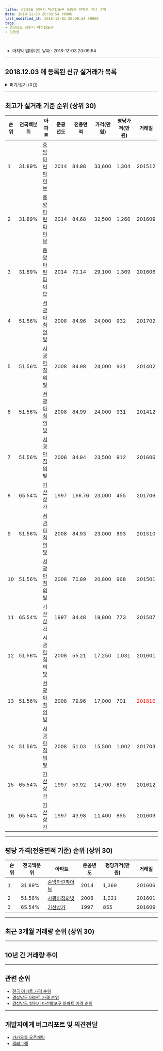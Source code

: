 ```yaml
---
title: 경상남도 창원시 마산합포구 오동동 아파트 가격 순위
date: 2018-12-03 20:09:54 +0900
last_modified_at: 2018-12-03 20:09:54 +0900
tags:
- 경상남도 창원시 마산합포구
- 오동동

---
```


* 마지막 업데이트 날짜 : 2018-12-03 20:09:54

---

## 2018.12.03 에 등록된 신규 실거래가 목록

<details>
<summary>펴기/접기 (0건)</summary>
<div markdown="1">

|아파트|전국백분위|준공년도|전용면적|가격(만원)|평당가격(만원)|거래일|
|---|---|---|---|---|---|---|
|없음|||||||


</div>
</details>

---

## 최고가 실거래 기준 순위 (상위 30)


|순위|전국백분위|아파트|준공년도|전용면적|가격(만원)|평당가격(만원)|거래일|
|---|---|---|---|---|---|---|---|
|1|31.89%|[중앙마린파이브](https://search.naver.com/search.naver?query=%EA%B2%BD%EC%83%81%EB%82%A8%EB%8F%84+%EC%B0%BD%EC%9B%90%EC%8B%9C+%EB%A7%88%EC%82%B0%ED%95%A9%ED%8F%AC%EA%B5%AC+%EC%98%A4%EB%8F%99%EB%8F%99+%EC%A4%91%EC%95%99%EB%A7%88%EB%A6%B0%ED%8C%8C%EC%9D%B4%EB%B8%8C)|2014|84.98|33,600|1,304|201512|
|2|31.89%|[중앙마린파이브](https://search.naver.com/search.naver?query=%EA%B2%BD%EC%83%81%EB%82%A8%EB%8F%84+%EC%B0%BD%EC%9B%90%EC%8B%9C+%EB%A7%88%EC%82%B0%ED%95%A9%ED%8F%AC%EA%B5%AC+%EC%98%A4%EB%8F%99%EB%8F%99+%EC%A4%91%EC%95%99%EB%A7%88%EB%A6%B0%ED%8C%8C%EC%9D%B4%EB%B8%8C)|2014|84.68|32,500|1,266|201609|
|3|31.89%|[중앙마린파이브](https://search.naver.com/search.naver?query=%EA%B2%BD%EC%83%81%EB%82%A8%EB%8F%84+%EC%B0%BD%EC%9B%90%EC%8B%9C+%EB%A7%88%EC%82%B0%ED%95%A9%ED%8F%AC%EA%B5%AC+%EC%98%A4%EB%8F%99%EB%8F%99+%EC%A4%91%EC%95%99%EB%A7%88%EB%A6%B0%ED%8C%8C%EC%9D%B4%EB%B8%8C)|2014|70.14|29,100|1,369|201606|
|4|51.56%|[서광아침의빛](https://search.naver.com/search.naver?query=%EA%B2%BD%EC%83%81%EB%82%A8%EB%8F%84+%EC%B0%BD%EC%9B%90%EC%8B%9C+%EB%A7%88%EC%82%B0%ED%95%A9%ED%8F%AC%EA%B5%AC+%EC%98%A4%EB%8F%99%EB%8F%99+%EC%84%9C%EA%B4%91%EC%95%84%EC%B9%A8%EC%9D%98%EB%B9%9B)|2008|84.96|24,000|932|201702|
|5|51.56%|[서광아침의빛](https://search.naver.com/search.naver?query=%EA%B2%BD%EC%83%81%EB%82%A8%EB%8F%84+%EC%B0%BD%EC%9B%90%EC%8B%9C+%EB%A7%88%EC%82%B0%ED%95%A9%ED%8F%AC%EA%B5%AC+%EC%98%A4%EB%8F%99%EB%8F%99+%EC%84%9C%EA%B4%91%EC%95%84%EC%B9%A8%EC%9D%98%EB%B9%9B)|2008|84.98|24,000|931|201402|
|6|51.56%|[서광아침의빛](https://search.naver.com/search.naver?query=%EA%B2%BD%EC%83%81%EB%82%A8%EB%8F%84+%EC%B0%BD%EC%9B%90%EC%8B%9C+%EB%A7%88%EC%82%B0%ED%95%A9%ED%8F%AC%EA%B5%AC+%EC%98%A4%EB%8F%99%EB%8F%99+%EC%84%9C%EA%B4%91%EC%95%84%EC%B9%A8%EC%9D%98%EB%B9%9B)|2008|84.99|24,000|931|201412|
|7|51.56%|[서광아침의빛](https://search.naver.com/search.naver?query=%EA%B2%BD%EC%83%81%EB%82%A8%EB%8F%84+%EC%B0%BD%EC%9B%90%EC%8B%9C+%EB%A7%88%EC%82%B0%ED%95%A9%ED%8F%AC%EA%B5%AC+%EC%98%A4%EB%8F%99%EB%8F%99+%EC%84%9C%EA%B4%91%EC%95%84%EC%B9%A8%EC%9D%98%EB%B9%9B)|2008|84.94|23,500|912|201606|
|8|65.54%|[기산상가](https://search.naver.com/search.naver?query=%EA%B2%BD%EC%83%81%EB%82%A8%EB%8F%84+%EC%B0%BD%EC%9B%90%EC%8B%9C+%EB%A7%88%EC%82%B0%ED%95%A9%ED%8F%AC%EA%B5%AC+%EC%98%A4%EB%8F%99%EB%8F%99+%EA%B8%B0%EC%82%B0%EC%83%81%EA%B0%80)|1997|166.76|23,000|455|201706|
|9|51.56%|[서광아침의빛](https://search.naver.com/search.naver?query=%EA%B2%BD%EC%83%81%EB%82%A8%EB%8F%84+%EC%B0%BD%EC%9B%90%EC%8B%9C+%EB%A7%88%EC%82%B0%ED%95%A9%ED%8F%AC%EA%B5%AC+%EC%98%A4%EB%8F%99%EB%8F%99+%EC%84%9C%EA%B4%91%EC%95%84%EC%B9%A8%EC%9D%98%EB%B9%9B)|2008|84.93|23,000|893|201510|
|10|51.56%|[서광아침의빛](https://search.naver.com/search.naver?query=%EA%B2%BD%EC%83%81%EB%82%A8%EB%8F%84+%EC%B0%BD%EC%9B%90%EC%8B%9C+%EB%A7%88%EC%82%B0%ED%95%A9%ED%8F%AC%EA%B5%AC+%EC%98%A4%EB%8F%99%EB%8F%99+%EC%84%9C%EA%B4%91%EC%95%84%EC%B9%A8%EC%9D%98%EB%B9%9B)|2008|70.89|20,800|968|201501|
|11|65.54%|[기산상가](https://search.naver.com/search.naver?query=%EA%B2%BD%EC%83%81%EB%82%A8%EB%8F%84+%EC%B0%BD%EC%9B%90%EC%8B%9C+%EB%A7%88%EC%82%B0%ED%95%A9%ED%8F%AC%EA%B5%AC+%EC%98%A4%EB%8F%99%EB%8F%99+%EA%B8%B0%EC%82%B0%EC%83%81%EA%B0%80)|1997|84.48|19,800|773|201507|
|12|51.56%|[서광아침의빛](https://search.naver.com/search.naver?query=%EA%B2%BD%EC%83%81%EB%82%A8%EB%8F%84+%EC%B0%BD%EC%9B%90%EC%8B%9C+%EB%A7%88%EC%82%B0%ED%95%A9%ED%8F%AC%EA%B5%AC+%EC%98%A4%EB%8F%99%EB%8F%99+%EC%84%9C%EA%B4%91%EC%95%84%EC%B9%A8%EC%9D%98%EB%B9%9B)|2008|55.21|17,250|1,031|201601|
|13|51.56%|[서광아침의빛](https://search.naver.com/search.naver?query=%EA%B2%BD%EC%83%81%EB%82%A8%EB%8F%84+%EC%B0%BD%EC%9B%90%EC%8B%9C+%EB%A7%88%EC%82%B0%ED%95%A9%ED%8F%AC%EA%B5%AC+%EC%98%A4%EB%8F%99%EB%8F%99+%EC%84%9C%EA%B4%91%EC%95%84%EC%B9%A8%EC%9D%98%EB%B9%9B)|2008|79.96|17,000|701|<span style="color:red">201810</span>|
|14|51.56%|[서광아침의빛](https://search.naver.com/search.naver?query=%EA%B2%BD%EC%83%81%EB%82%A8%EB%8F%84+%EC%B0%BD%EC%9B%90%EC%8B%9C+%EB%A7%88%EC%82%B0%ED%95%A9%ED%8F%AC%EA%B5%AC+%EC%98%A4%EB%8F%99%EB%8F%99+%EC%84%9C%EA%B4%91%EC%95%84%EC%B9%A8%EC%9D%98%EB%B9%9B)|2008|51.03|15,500|1,002|201703|
|15|65.54%|[기산상가](https://search.naver.com/search.naver?query=%EA%B2%BD%EC%83%81%EB%82%A8%EB%8F%84+%EC%B0%BD%EC%9B%90%EC%8B%9C+%EB%A7%88%EC%82%B0%ED%95%A9%ED%8F%AC%EA%B5%AC+%EC%98%A4%EB%8F%99%EB%8F%99+%EA%B8%B0%EC%82%B0%EC%83%81%EA%B0%80)|1997|59.92|14,700|809|201612|
|16|65.54%|[기산상가](https://search.naver.com/search.naver?query=%EA%B2%BD%EC%83%81%EB%82%A8%EB%8F%84+%EC%B0%BD%EC%9B%90%EC%8B%9C+%EB%A7%88%EC%82%B0%ED%95%A9%ED%8F%AC%EA%B5%AC+%EC%98%A4%EB%8F%99%EB%8F%99+%EA%B8%B0%EC%82%B0%EC%83%81%EA%B0%80)|1997|43.98|11,400|855|201609|


---

## 평당 가격(전용면적 기준) 순위 (상위 30)


|순위|전국백분위|아파트|준공년도|평당가격(만원)|거래일|
|---|---|---|---|---|---|
|1|31.89%|[중앙마린파이브](https://search.naver.com/search.naver?query=%EA%B2%BD%EC%83%81%EB%82%A8%EB%8F%84+%EC%B0%BD%EC%9B%90%EC%8B%9C+%EB%A7%88%EC%82%B0%ED%95%A9%ED%8F%AC%EA%B5%AC+%EC%98%A4%EB%8F%99%EB%8F%99+%EC%A4%91%EC%95%99%EB%A7%88%EB%A6%B0%ED%8C%8C%EC%9D%B4%EB%B8%8C)|2014|1,369|201606|
|2|51.56%|[서광아침의빛](https://search.naver.com/search.naver?query=%EA%B2%BD%EC%83%81%EB%82%A8%EB%8F%84+%EC%B0%BD%EC%9B%90%EC%8B%9C+%EB%A7%88%EC%82%B0%ED%95%A9%ED%8F%AC%EA%B5%AC+%EC%98%A4%EB%8F%99%EB%8F%99+%EC%84%9C%EA%B4%91%EC%95%84%EC%B9%A8%EC%9D%98%EB%B9%9B)|2008|1,031|201601|
|3|65.54%|[기산상가](https://search.naver.com/search.naver?query=%EA%B2%BD%EC%83%81%EB%82%A8%EB%8F%84+%EC%B0%BD%EC%9B%90%EC%8B%9C+%EB%A7%88%EC%82%B0%ED%95%A9%ED%8F%AC%EA%B5%AC+%EC%98%A4%EB%8F%99%EB%8F%99+%EA%B8%B0%EC%82%B0%EC%83%81%EA%B0%80)|1997|855|201609|


---

## 최근 3개월 거래량 순위 (상위 30)


<div style="width:100%;">
    <canvas id="deal_count_ranking" height="250"></canvas>
</div>


<script>
new Chart(document.getElementById("deal_count_ranking"), {
    type: 'horizontalBar',
    data: {
        labels: ['중앙마린파이브', '서광아침의빛'],
        datasets: [{
            label: '실거래 수',
            data: [4, 1],
            borderColor: "rgba(255, 0, 128, 1)",
            backgroundColor: "rgba(255, 0, 128, 0.5)",
            fill: false,
        }]
    },
    options: {
        responsive: true,
        title: {
            display: true,
            text: '최근 3개월 거래량 순위'
        },
        tooltips: {
            mode: 'index',
            intersect: false,
            callbacks: {
                title: function(tooltipItems, data) {
                    return "실거래 수:";
                },
                label: function(tooltipItem, data) {
                    return data.labels[tooltipItem.index] + ": " + tooltipItem.xLabel;
                }
            }
        },
        hover: {
            mode: 'nearest',
            intersect: true
        },
        scales: {
            xAxes: [{
                display: true,
                scaleLabel: {
                    display: true,
                    labelString: '실거래 수'
                },
                ticks: {
                    suggestedMin: 0,
                }
            }],
            yAxes: [{
                display: true,
                ticks: {
                    autoSkip: false,
                    callback: function(value, index, values) {
                        if (value.length > 15)
                            return value.substr(0, 13) + "...";
                        else
                            return value;
                    }
                },
                scaleLabel: {
                    display: false,
                }
            }]
        }
    }
});

</script>


---

## 10년 간 거래량 추이


<div style="width:100%;">
    <canvas id="deal_progress" height="250"></canvas>
</div>

<script>
new Chart(document.getElementById("deal_progress"), {
    type: 'line',
    data: {
        labels: ['200812','200901','200902','200903','200904','200905','200906','200907','200908','200909','200910','200911','200912','201001','201002','201003','201004','201005','201006','201007','201008','201009','201010','201011','201012','201101','201102','201103','201104','201105','201106','201107','201108','201109','201110','201111','201112','201201','201202','201203','201204','201205','201206','201207','201208','201209','201210','201211','201212','201301','201302','201303','201304','201305','201306','201307','201308','201309','201310','201311','201312','201401','201402','201403','201404','201405','201406','201407','201408','201409','201410','201411','201412','201501','201502','201503','201504','201505','201506','201507','201508','201509','201510','201511','201512','201601','201602','201603','201604','201605','201606','201607','201608','201609','201610','201611','201612','201701','201702','201703','201704','201705','201706','201707','201708','201709','201710','201711','201712','201801','201802','201803','201804','201805','201806','201807','201808','201809','201810','201811','201812'],
        datasets: [{
            label: '실거래 수',
            pointRadius: 1,
            data: [0, 0, 1, 0, 2, 1, 0, 1, 0, 3, 1, 2, 1, 0, 2, 7, 0, 1, 0, 1, 2, 3, 2, 0, 1, 4, 2, 1, 2, 0, 4, 1, 0, 4, 3, 0, 1, 1, 1, 0, 1, 2, 2, 1, 1, 2, 2, 0, 2, 2, 0, 0, 7, 3, 2, 2, 0, 1, 1, 0, 1, 1, 5, 2, 0, 4, 1, 2, 1, 2, 5, 3, 4, 2, 3, 5, 3, 0, 4, 1, 0, 4, 5, 2, 6, 3, 2, 0, 3, 1, 6, 5, 8, 9, 12, 7, 10, 4, 6, 4, 4, 3, 2, 4, 2, 3, 2, 1, 2, 3, 4, 4, 5, 1, 6, 4, 2, 3, 4, 1, 0],
            borderColor: "rgba(255, 201, 14, 1)",
            backgroundColor: "rgba(255, 201, 14, 0.5)",
            fill: true,
        }]
    },
    options: {
        responsive: true,
        title: {
            display: true,
            text: '10년간 거래량 추이'
        },
        tooltips: {
            mode: 'index',
            intersect: false,
        },
        hover: {
            mode: 'nearest',
            intersect: true
        },
        scales: {
            xAxes: [{
                display: true,
                scaleLabel: {
                    display: true,
                    labelString: '년/월'
                }
            }],
            yAxes: [{
                display: true,
                ticks: {
                    suggestedMin: 0,
                },
                scaleLabel: {
                    display: true,
                    labelString: '실거래 수'
                }
            }]
        }
    }
});

</script>


---

## 관련 순위

- [전국 아파트 가격 순위](https://inasie.github.io/apt-ranking/전국)
- [경상남도 아파트 가격 순위](https://inasie.github.io/apt-ranking/경상남도)
- [경상남도 창원시 마산합포구 아파트 가격 순위](https://inasie.github.io/apt-ranking/경상남도-창원시-마산합포구)


---

## 개발자에게 버그리포트 및 의견전달

- [카카오톡 오픈채팅](https://open.kakao.com/o/gLJUAP4)
- [텔레그램](https://t.me/inasie)

